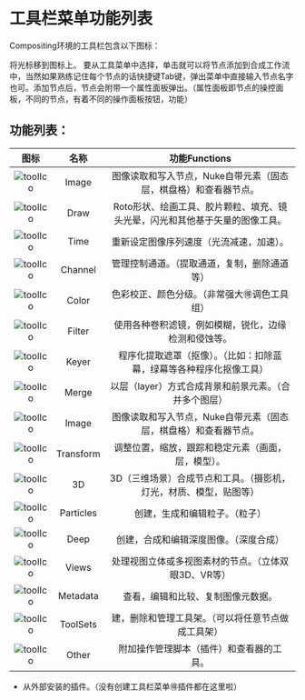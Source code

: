 # 工具栏菜单功能列表

Compositing环境的工具栏包含以下图标：

将光标移到图标上。 要从工具菜单中选择，单击就可以将节点添加到合成工作流中，当然如果熟练记住每个节点的话快捷键Tab键，弹出菜单中直接输入节点名字也可。添加节点后，节点会附带一个属性面板弹出。（属性面板即节点的操控面板，不同的节点，有着不同的操作面板按钮，功能）

## 功能列表：

| 图标 | 名称 | 功能Functions | 
| :----: | :----: | :----: |
| ![toolIco](http://artiststd.xyz/toolIco.png) | Image | 图像读取和写入节点，Nuke自带元素（固态层，棋盘格）和查看器节点。 |
| ![toolIco](http://artiststd.xyz/toolIco2.png) | Draw | Roto形状、绘画工具、胶片颗粒、填充、镜头光晕，闪光和其他基于矢量的图像工具。 |
| ![toolIco](http://artiststd.xyz/toolIco3.png) | Time | 重新设定图像序列速度（光流减速，加速）。 |
| ![toolIco](http://artiststd.xyz/toolIco4.png) | Channel | 管理控制通道。（提取通道，复制，删除通道等） |
| ![toolIco](http://artiststd.xyz/toolIco5.png) | Color | 色彩校正、颜色分级。（非常强大🉐️调色工具组） |
| ![toolIco](http://artiststd.xyz/toolIco6.png) | Filter | 使用各种卷积滤镜，例如模糊，锐化，边缘检测和侵蚀等。 |
| ![toolIco](http://artiststd.xyz/toolIco7.png) | Keyer | 程序化提取遮罩（抠像）。（比如：扣除蓝幕，绿幕等各种程序化抠像工具） |
| ![toolIco](http://artiststd.xyz/toolIco8.png) | Merge | 以层（layer）方式合成背景和前景元素。（合并多个图层） |
| ![toolIco](http://artiststd.xyz/toolIco9.png) | Image | 图像读取和写入节点，Nuke自带元素（固态层，棋盘格）和查看器节点。 |
| ![toolIco](http://artiststd.xyz/toolIco10.png) | Transform | 调整位置，缩放，跟踪和稳定元素（画面，层，模型）。 |
| ![toolIco](http://artiststd.xyz/toolIco11.png) | 3D |3D（三维场景）合成节点和工具。（摄影机，灯光，材质、模型，贴图等） |
| ![toolIco](http://artiststd.xyz/toolIco12.png) | Particles | 创建，生成和编辑粒子。（粒子） |
| ![toolIco](http://artiststd.xyz/toolIco13.png) | Deep | 创建，合成和编辑深度图像。（深度合成） |
| ![toolIco](http://artiststd.xyz/toolIco14.png) | Views | 处理视图立体或多视图素材的节点。（立体双眼3D、VR等） |
| ![toolIco](http://artiststd.xyz/toolIco15.png) | Metadata |查看，编辑和比较、复制图像元数据。 |
| ![toolIco](http://artiststd.xyz/toolIco16.png) | ToolSets | 建，删除和管理工具架。（可以将任意节点做成工具架） |
| ![toolIco](http://artiststd.xyz/toolIco17.png) | Other | 附加操作管理脚本（插件）和查看器的工具。 |

* 从外部安装的插件。（没有创建工具栏菜单🉐️插件都在这里啦）
